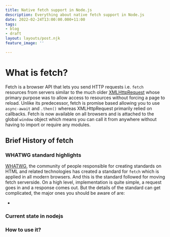 ```yaml
---
title: Native fetch support in Node.js
description: Everything about native fetch support in Node.js
date: 2022-02-24T13:00:00.000+11:00
tags:
- blog
- draft
layout: layouts/post.njk
feature_image: ''

---
```

# What is fetch?

Fetch is a browser API that lets you send HTTP requests i.e. `fetch` resources from servers similar to the much older [XMLHttpRequest](https://developer.mozilla.org/en-US/docs/Web/API/XMLHttpRequest "https://developer.mozilla.org/en-US/docs/Web/API/XMLHttpRequest") whose primary purpose was to allow access to resources without forcing a page to reload. Unlike its predecessor, fetch is promise based allowing you to use `async-await` and `.then()` whereas XMLHttpRequest primarily relied on callbacks. Fetch is now available on all browsers and is attached to the global `window` object which means you can call it from anywhere without having to import or require any modules.

## Brief History of fetch

### WHATWG standard highlights

[WHATWG](https://whatwg.org/ "whatwg"), the community of people responsible for creating standards on HTML and related technologies has created a standard for `fetch` which is applied in all modern browsers. And this is the standard followed for moving fetch serverside. On a high level, implementation is quite simple, a request goes in and a response comes out. But the details of the standard can get complicated, the major ones you should be aware of are:

* 

### Current state in nodejs

### How to use it?